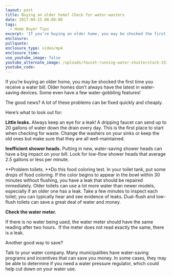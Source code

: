 ```yaml
---
layout: post
title: Buying an older home? Check for water-wasters
date: 2017-04-25 00:00:00
tags:
  - Home Buyer Tips
excerpt: 'If you’re buying an older home, you may be shocked the first time you receive a water bill. Older homes don’t always have the latest in water-saving devices. Some even have a few water-gobbling features!'
enclosure:
pullquote:
enclosure_type: video/mp4
enclosure_time:
use_youtube_image: false
youtube_alternate_image: /uploads/faucet-running-water-shutterstock-153406115-e1493162460150.jpg
youtube_code:
---
```



If you’re buying an older home, you may be shocked the first time you receive a water bill. Older homes don’t always have the latest in water-saving devices. Some even have a few water-gobbling features!

The good news? A lot of these problems can be fixed quickly and cheaply.

Here’s what to look out for:

**Little leaks.**&nbsp;Always keep an eye for a leak! A dripping faucet can send up to 20 gallons of water down the drain every day. This is the first place to start when checking for waste. Change the washers on your sinks or keep the old ones but make sure that they are all well-maintained.

**Inefficient shower heads.**&nbsp;Putting in new, water-saving shower heads can have a big impact on your bill. Look for low-flow shower heads that average 2.5 gallons or less per minute.

**Problem toilets.&nbsp;**Do this food coloring test. In your toilet tank, put some drops of food coloring. If the color begins to appear in the bowl within 30 minutes without flushing, you have a leak that should be repaired immediately. Older toilets can use a lot more water than newer models, especially if an older one has a leak. Take a few minutes to inspect each toilet; you can typically hear and see evidence of leaks. Dual-flush and low-flush toilets can save a great deal of water and money.

**Check the water meter.**

If there is no water being used, the water meter should have the same reading after two hours. &nbsp;If the meter does not read exactly the same, there is a leak.

Another good way to save?

Talk to your water company. Many municipalities have water-saving programs and incentives that can save you money. In some cases, they may be able to determine if you need a water pressure regulator, which could help cut down on your water use.